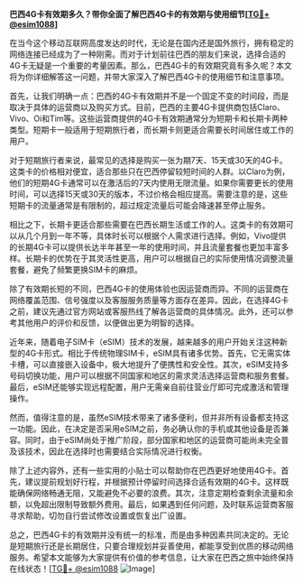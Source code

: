 **巴西4G卡有效期多久？带你全面了解巴西4G卡的有效期与使用细节[[TG💪+ @esim1088](https://t.me/s/esim1088)]**

在当今这个移动互联网高度发达的时代，无论是在国内还是国外旅行，拥有稳定的网络连接已经成为了一种刚需。而对于计划前往巴西的朋友们来说，选择合适的4G卡无疑是一个重要的考量因素。那么，巴西4G卡的有效期究竟有多久呢？本文将为你详细解答这一问题，并带大家深入了解巴西4G卡的使用细节和注意事项。

首先，让我们明确一点：巴西的4G卡有效期并不是一个固定不变的时间段，而是取决于具体的运营商以及购买方式。目前，巴西的主要4G卡提供商包括Claro、Vivo、Oi和Tim等。这些运营商提供的4G卡有效期通常分为短期卡和长期卡两种类型。短期卡一般适用于短期旅行者，而长期卡则更适合需要长时间居住或工作的用户。

对于短期旅行者来说，最常见的选择是购买一张为期7天、15天或30天的4G卡。这类卡的价格相对便宜，适合那些只在巴西停留较短时间的人群。以Claro为例，他们的短期4G卡通常可以在激活后的7天内使用无限流量。如果你需要更长的使用时间，可以选择15天或30天的版本，不过价格会相应提高。需要注意的是，这些短期卡的流量通常是有限制的，超过规定流量后可能会降速甚至停止服务。

相比之下，长期卡更适合那些需要在巴西长期生活或工作的人。这类卡的有效期可以从几个月到一年不等，具体时长可以根据个人需求进行选择。例如，Vivo提供的长期4G卡可以提供长达半年甚至一年的使用时间，并且流量套餐也更加丰富多样。长期卡的优势在于其灵活性更高，用户可以根据自己的实际使用情况调整流量套餐，避免了频繁更换SIM卡的麻烦。

除了有效期长短的不同，巴西4G卡的使用体验也因运营商而异。不同的运营商在网络覆盖范围、信号强度以及客服服务质量等方面存在差异。因此，在选择4G卡之前，建议先通过官方网站或客服热线了解各运营商的具体情况。此外，还可以参考其他用户的评价和反馈，以便做出更为明智的选择。

近年来，随着电子SIM卡（eSIM）技术的发展，越来越多的用户开始关注这种新型的4G卡形式。相比于传统物理SIM卡，eSIM具有诸多优势。首先，它无需实体卡槽，可以直接嵌入设备中，极大地提升了便携性和安全性。其次，eSIM支持多号码切换功能，用户可以根据不同国家和地区的需求灵活选择运营商和服务套餐。最后，eSIM还能够实现远程配置，用户无需亲自前往营业厅即可完成激活和管理操作。

然而，值得注意的是，虽然eSIM技术带来了诸多便利，但并非所有设备都支持这一功能。因此，在决定是否采用eSIM之前，务必确认你的手机或其他设备是否兼容。同时，由于eSIM尚处于推广阶段，部分国家和地区的运营商可能尚未完全普及该技术，因此在选择时也需要结合实际情况进行权衡。

除了上述内容外，还有一些实用的小贴士可以帮助你在巴西更好地使用4G卡。首先，建议提前规划好行程，并根据预计停留时间选择合适有效期的4G卡。这样既能确保网络畅通无阻，又能避免不必要的浪费。其次，注意定期检查剩余流量和余额，以免超出限制导致额外费用。最后，如果遇到任何问题，及时联系运营商客服寻求帮助，切勿自行尝试修改设置或恢复出厂设置。

总之，巴西4G卡的有效期并没有统一的标准，而是由多种因素共同决定的。无论是短期旅行还是长期居住，只要合理规划并妥善使用，都能享受到优质的移动网络服务。希望本文能够为大家提供有价值的参考信息，让大家在巴西之旅中始终保持在线状态！[[TG💪+ @esim1088](https://t.me/s/esim1088) ![Image](https://i.postimg.cc/4NQfJmqS/Snipaste-2025-05-13-00-14-12.png)]